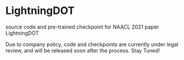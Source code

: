 # LightningDOT
source code and pre-trained checkpoint for NAACL 2021 paper LightningDOT 

Due to company policy, code and checkpoints are currently under legal review, and will be released soon after the process. Stay Tuned!
